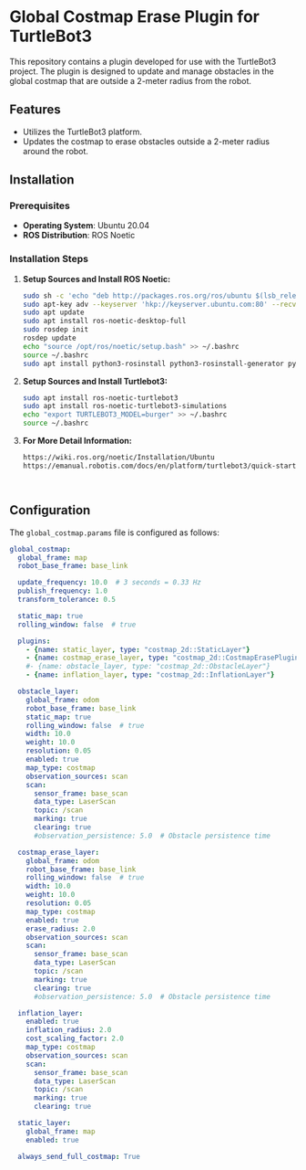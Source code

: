 # Global Costmap Erase Plugin for TurtleBot3

This repository contains a plugin developed for use with the TurtleBot3 project. The plugin is designed to update and manage obstacles in the global costmap that are outside a 2-meter radius from the robot.

## Features

- Utilizes the TurtleBot3 platform.
- Updates the costmap to erase obstacles outside a 2-meter radius around the robot.

## Installation

### Prerequisites

- **Operating System**: Ubuntu 20.04
- **ROS Distribution**: ROS Noetic

### Installation Steps

1. **Setup Sources and Install ROS Noetic:**
   ```sh
   sudo sh -c 'echo "deb http://packages.ros.org/ros/ubuntu $(lsb_release -sc) main" > /etc/apt/sources.list.d/ros-latest.list'
   sudo apt-key adv --keyserver 'hkp://keyserver.ubuntu.com:80' --recv-key C1CF6E31E6BADE8868B172B4F42ED6FBAB17C654
   sudo apt update
   sudo apt install ros-noetic-desktop-full
   sudo rosdep init
   rosdep update
   echo "source /opt/ros/noetic/setup.bash" >> ~/.bashrc
   source ~/.bashrc
   sudo apt install python3-rosinstall python3-rosinstall-generator python3-wstool build-essential
2. **Setup Sources and Install Turtlebot3:**
   ```sh
   sudo apt install ros-noetic-turtlebot3
   sudo apt install ros-noetic-turtlebot3-simulations
   echo "export TURTLEBOT3_MODEL=burger" >> ~/.bashrc
   source ~/.bashrc

3. **For More Detail Information:**
   ```sh
   https://wiki.ros.org/noetic/Installation/Ubuntu
   https://emanual.robotis.com/docs/en/platform/turtlebot3/quick-start/
   

   

## Configuration

The `global_costmap.params` file is configured as follows:

```yaml
global_costmap:
  global_frame: map
  robot_base_frame: base_link

  update_frequency: 10.0  # 3 seconds = 0.33 Hz
  publish_frequency: 1.0
  transform_tolerance: 0.5

  static_map: true
  rolling_window: false  # true

  plugins:
    - {name: static_layer, type: "costmap_2d::StaticLayer"}
    - {name: costmap_erase_layer, type: "costmap_2d::CostmapErasePlugin"}
    #- {name: obstacle_layer, type: "costmap_2d::ObstacleLayer"}
    - {name: inflation_layer, type: "costmap_2d::InflationLayer"}

  obstacle_layer:
    global_frame: odom
    robot_base_frame: base_link
    static_map: true
    rolling_window: false  # true
    width: 10.0
    weight: 10.0
    resolution: 0.05
    enabled: true
    map_type: costmap
    observation_sources: scan
    scan:
      sensor_frame: base_scan
      data_type: LaserScan
      topic: /scan
      marking: true
      clearing: true
      #observation_persistence: 5.0  # Obstacle persistence time

  costmap_erase_layer:
    global_frame: odom
    robot_base_frame: base_link
    rolling_window: false  # true
    width: 10.0
    weight: 10.0
    resolution: 0.05
    map_type: costmap
    enabled: true
    erase_radius: 2.0
    observation_sources: scan
    scan:
      sensor_frame: base_scan
      data_type: LaserScan
      topic: /scan
      marking: true
      clearing: true
      #observation_persistence: 5.0  # Obstacle persistence time

  inflation_layer:
    enabled: true
    inflation_radius: 2.0
    cost_scaling_factor: 2.0
    map_type: costmap
    observation_sources: scan
    scan:
      sensor_frame: base_scan
      data_type: LaserScan
      topic: /scan
      marking: true
      clearing: true

  static_layer:
    global_frame: map
    enabled: true

  always_send_full_costmap: True
